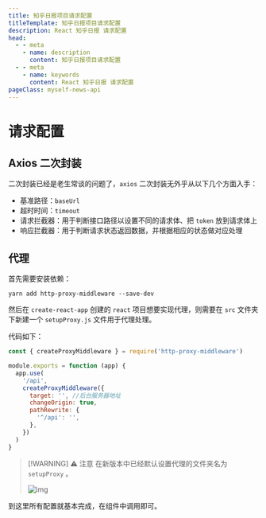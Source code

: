 ```yaml
---
title: 知乎日报项目请求配置
titleTemplate: 知乎日报项目请求配置
description: React 知乎日报 请求配置
head:
  - - meta
    - name: description
      content: 知乎日报项目请求配置
  - - meta
    - name: keywords
      content: React 知乎日报 请求配置
pageClass: myself-news-api
---
```


# 请求配置

## Axios 二次封装

二次封装已经是老生常谈的问题了，`axios` 二次封装无外乎从以下几个方面入手：

- 基准路径：`baseUrl`
- 超时时间：`timeout`
- 请求拦截器：用于判断接口路径以设置不同的请求体、把 `token` 放到请求体上
- 响应拦截器：用于判断请求状态返回数据，并根据相应的状态做对应处理

## 代理

首先需要安装依赖：

```shell
yarn add http-proxy-middleware --save-dev
```

然后在 `create-react-app` 创建的 `react` 项目想要实现代理，则需要在 `src` 文件夹下新建一个 `setupProxy.js` 文件用于代理处理。

代码如下：

```js
const { createProxyMiddleware } = require('http-proxy-middleware')

module.exports = function (app) {
  app.use(
    '/api',
    createProxyMiddleware({
      target: '', //后台服务器地址
      changeOrigin: true,
      pathRewrite: {
        '^/api': '',
      },
    })
  )
}
```

> [!WARNING] ⚠ 注意
> 在新版本中已经默认设置代理的文件夹名为 `setupProxy` 。
>
> ![img](https://img-blog.csdnimg.cn/f8958cd1fb344e21987883dfa7824413.png?x-oss-process=image/watermark,type_d3F5LXplbmhlaQ,shadow_50,text_Q1NETiBA57mB5pif5Y-s5ZSk,size_20,color_FFFFFF,t_70,g_se,x_16)

到这里所有配置就基本完成，在组件中调用即可。
